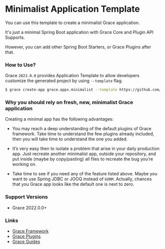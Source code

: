 # Minimalist Application Template

You can use this template to create a minimalist Grace application.

It's just a minimal Spring Boot application with Grace Core and Plugin API Supports.

However, you can add other Spring Boot Starters, or Grace Plugins after that.

### How to Use?

Grace `2023.0.0` provides Application Template to allow developers customize the generated project by using `--template` flag.

```bash
$ grace create-app grace.apps.minimalist --template https://github.com/grace-templates/minimalist.git
```

### Why you should rely on fresh, new, minimalist Grace application

Creating a minimal app has the following advantages:

* You may reach a deep understanding of the default plugins of Grace framework. Take time to understand the few plugins already included, then you will take time to understand the one you added.

* It’s very easy then to isolate a problem that arise in your daily production app. Just recreate another minimalist app, outside your repository, and put inside (maybe by copy/pasting) all files to recreate the bug you’re working on.

* Take time to see if you need any of the feature listed above. Maybe you want to use Spring JDBC or JOOQ instead of `GORM`. Actually, chances that you Grace app looks like the default one is next to zero.

### Support Versions

* Grace 2022.0.0+


### Links

- [Grace Framework](https://github.com/graceframework/grace-framework)
- [Grace Plugins](https://github.com/grace-plugins)
- [Grace Guides](https://github.com/grace-guides)
